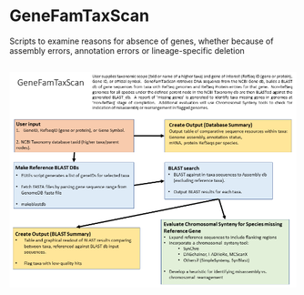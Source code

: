 # GeneFamTaxScan
Scripts to examine reasons for absence of genes, whether because of assembly errors, annotation errors or lineage-specific deletion


##
![GeneFamTaxScan](https://raw.githubusercontent.com/NCBI-Hackathons/GeneFamTaxScan/master/Images/GeneFamTaxScan.png?sanitize=true)
##
